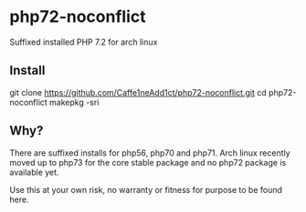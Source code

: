 # php72-noconflict

Suffixed installed PHP 7.2 for arch linux

## Install

  git clone https://github.com/Caffe1neAdd1ct/php72-noconflict.git
  cd php72-noconflict
  makepkg -sri

## Why?

There are suffixed installs for php56, php70 and php71. Arch linux recently moved up to php73 for the core stable package and no php72 package is available yet.

Use this at your own risk, no warranty or fitness for purpose to be found here.

  
